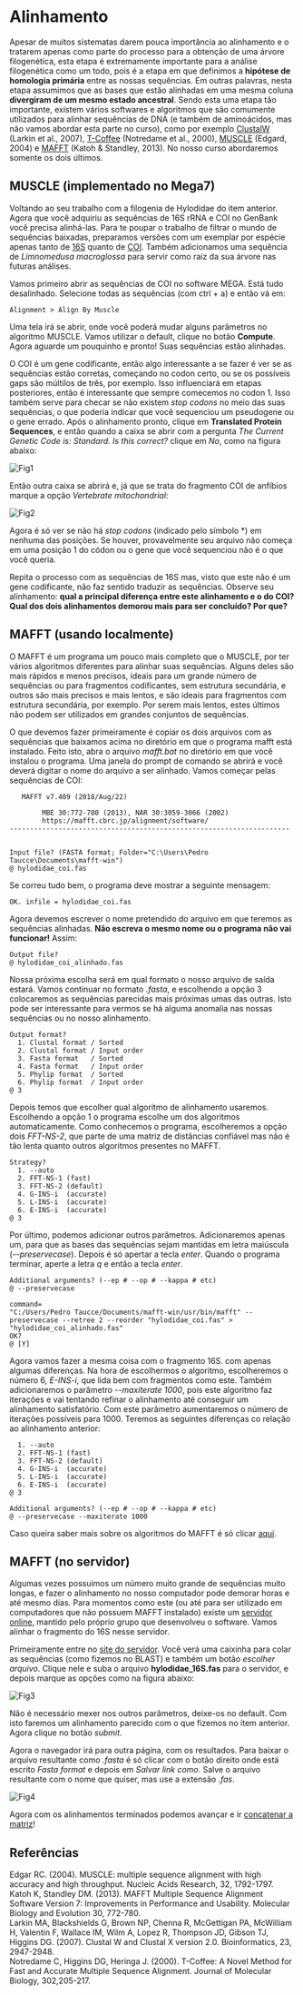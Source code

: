 # Alinhamento

Apesar de muitos sistematas darem pouca importância ao alinhamento e o tratarem apenas como parte do processo para a obtenção de uma árvore filogenética, esta etapa é extremamente importante para a análise filogenética como um todo, pois é a etapa em que definimos a **hipótese de homologia primária** entre as nossas sequências. Em outras palavras, nesta etapa assumimos que as bases que estão alinhadas em uma mesma coluna **divergiram de um mesmo estado ancestral**. Sendo esta uma etapa tão importante, existem vários softwares e algoritmos que são comumente utilizados para alinhar sequências de DNA (e também de aminoácidos, mas não vamos abordar esta parte no curso), como por exemplo [ClustalW](http://www.clustal.org/clustal2/) (Larkin et al., 2007), [T-Coffee](http://www.tcoffee.org/Projects/tcoffee/index.html#DOWNLOAD) (Notredame et al., 2000), [MUSCLE](https://www.drive5.com/muscle/) (Edgard, 2004) e [MAFFT](https://mafft.cbrc.jp/alignment/software/) (Katoh & Standley, 2013). No nosso curso abordaremos somente os dois últimos.

## MUSCLE (implementado no Mega7)

Voltando ao seu trabalho com a filogenia de Hylodidae do item anterior. Agora que você adquiriu as sequências de 16S rRNA e COI no GenBank você precisa alinhá-las. Para te poupar o trabalho de filtrar o mundo de sequências baixadas, preparamos versões com um exemplar por espécie apenas tanto de <a href="sequencias/hylodidae_16S.fas" download="hylodidae_16S.fas">16S</a> quanto de <a href="sequencias/hylodidae_coi.fas" download="hylodidae_coi.fas">COI</a>. Também adicionamos uma sequência de *Limnomedusa macroglossa* para servir como raiz da sua árvore nas futuras análises.

Vamos primeiro abrir as sequências de COI no software MEGA. Está tudo desalinhado. Selecione todas as sequências (com ctrl + a) e então vá em:
```
Alignment > Align By Muscle
```
Uma tela irá se abrir, onde você poderá mudar alguns parâmetros no algoritmo MUSCLE. Vamos utilizar o default, clique no botão **Compute**. Agora aguarde um pouquinho e pronto! Suas sequências estão alinhadas. 

O COI é um gene codificante, então algo interessante a se fazer é ver se as sequências estão corretas, começando no codon certo, ou se os possíveis gaps são múltilos de três, por exemplo. Isso influenciará em etapas posteriores, então é interessante que sempre comecemos no codon 1. Isso também serve para checar se não existem *stop codons* no meio das suas sequências, o que poderia indicar que você sequenciou um pseudogene ou o gene errado.  Após o alinhamento pronto, clique em **Translated Protein Sequences**, e então quando a caixa se abrir com a pergunta *The Current Genetic Code is: Standard. Is this correct?* clique em *No*, como na figura abaixo:

![Fig1](https://github.com/pedrotaucce/filogenia/blob/master/figures/fig_01_al.png?raw=true)

Então outra caixa se abrirá e, já que se trata do fragmento COI de anfíbios marque a opção *Vertebrate mitochondrial*:

![Fig2](https://github.com/pedrotaucce/filogenia/blob/master/figures/fig_02_al.png?raw=true)

Agora é só ver se não há *stop codons* (indicado pelo símbolo \*) em nenhuma das posições. Se houver, provavelmente seu arquivo não começa em uma posição 1 do códon ou o gene que você sequenciou não é o que você queria.

Repita o processo com as sequências de 16S mas, visto que este não é um gene codificante, não faz sentido traduzir as sequências. Observe seu alinhamento: **qual a principal diferença entre este alinhamento e o do COI? Qual dos dois alinhamentos demorou mais para ser concluído? Por que?**

## MAFFT (usando localmente)

O MAFFT é um programa um pouco mais completo que o MUSCLE, por ter vários algoritmos diferentes para alinhar suas sequências. Alguns deles são mais rápidos e menos precisos, ideais para um grande número de sequências ou para fragmentos codificantes, sem estrutura secundária, e outros são mais precisos e mais lentos, e são ideais para fragmentos com estrutura secundária, por exemplo. Por serem mais lentos, estes últimos não podem ser utilizados em grandes conjuntos de sequências.

O que devemos fazer primeiramente é copiar os dois arquivos com as sequências que baixamos acima no diretório em que o programa mafft está instalado. Feito isto, abra o arquivo *mafft.bat* no diretório em que você instalou o programa. Uma janela do prompt de comando se abrirá e você deverá digitar o nome do arquivo a ser alinhado. Vamos começar pelas sequências de COI:
```
   MAFFT v7.409 (2018/Aug/22)

        MBE 30:772-780 (2013), NAR 30:3059-3066 (2002)
        https://mafft.cbrc.jp/alignment/software/
---------------------------------------------------------------------


Input file? (FASTA format; Folder="C:\Users\Pedro Taucce\Documents\mafft-win")
@ hylodidae_coi.fas
```
Se correu tudo bem, o programa deve mostrar a seguinte mensagem:
```
OK. infile = hylodidae_coi.fas
```
Agora devemos escrever o nome pretendido do arquivo em que teremos as sequências alinhadas. **Não escreva o mesmo nome ou o programa não vai funcionar!** Assim:
```
Output file?
@ hylodidae_coi_alinhado.fas
```
Nossa próxima escolha será em qual formato o nosso arquivo de saída estará. Vamos continuar no formato *.fasta*, e escolhendo a opção 3 colocaremos as sequências parecidas mais próximas umas das outras. Isto pode ser interessante para vermos se há alguma anomalia nas nossas sequências ou no nosso alinhamento.
```
Output format?
  1. Clustal format / Sorted
  2. Clustal format / Input order
  3. Fasta format   / Sorted
  4. Fasta format   / Input order
  5. Phylip format  / Sorted
  6. Phylip format  / Input order
@ 3
```
Depois temos que escolher qual algoritmo de alinhamento usaremos. Escolhendo a opção 1 o programa escolhe um dos algoritmos automaticamente. Como conhecemos o programa, escolheremos a opção dois *FFT-NS-2*, que parte de uma matriz de distâncias confiável mas não é tão lenta quanto outros algoritmos presentes no MAFFT.
```
Strategy?
  1. --auto
  2. FFT-NS-1 (fast)
  3. FFT-NS-2 (default)
  4. G-INS-i  (accurate)
  5. L-INS-i  (accurate)
  6. E-INS-i  (accurate)
@ 3
```
Por último, podemos adicionar outros parâmetros. Adicionaremos apenas um, para que as bases das sequências sejam mantidas em letra maiúscula (*--preservecase*). Depois é só apertar a tecla *enter*. Quando o programa terminar, aperte a letra *q* e então a tecla *enter*.
```
Additional arguments? (--ep # --op # --kappa # etc)
@ --preservecase

command=
"C:/Users/Pedro Taucce/Documents/mafft-win/usr/bin/mafft" --preservecase --retree 2 --reorder "hylodidae_coi.fas" > "hylodidae_coi_alinhado.fas"
OK?
@ [Y]
```

Agora vamos fazer a mesma coisa com o fragmento 16S. com apenas algumas diferenças. Na hora de escolhermos o algoritmo, escolheremos o número 6, *E-INS-i*, que lida bem com fragmentos como este. Também adicionaremos o parâmetro *--maxiterate 1000*, pois este algoritmo faz iterações e vai tentando refinar o alinhamento até conseguir um alinhamento satisfatório. Com este parâmetro aumentaremos o número de iterações possíveis para 1000. Teremos as seguintes diferenças co relação ao alinhamento anterior:
```
  1. --auto
  2. FFT-NS-1 (fast)
  3. FFT-NS-2 (default)
  4. G-INS-i  (accurate)
  5. L-INS-i  (accurate)
  6. E-INS-i  (accurate)
@ 3
```
```
Additional arguments? (--ep # --op # --kappa # etc)
@ --preservecase --maxiterate 1000

```
Caso queira saber mais sobre os algoritmos do MAFFT é só clicar [aqui](https://mafft.cbrc.jp/alignment/software/algorithms/algorithms.html).

## MAFFT (no servidor)

Algumas vezes possuimos um número muito grande de sequências muito longas, e fazer o alinhamento no nosso computador pode demorar horas e até mesmo dias. Para momentos como este (ou até para ser utilizado em computadores que não possuem MAFFT instalado) existe um [servidor online](https://mafft.cbrc.jp/alignment/server/), mantido pelo próprio grupo que desenvolveu o software. Vamos alinhar o fragmento do 16S nesse servidor. 

Primeiramente entre no [site do servidor](https://mafft.cbrc.jp/alignment/server/). Você verá uma caixinha para colar as sequências (como fizemos no BLAST) e também um botão *escolher arquivo*. Clique nele e suba o arquivo **hylodidae_16S.fas** para o servidor, e depois marque as opções como na figura abaixo:

![Fig3](https://github.com/pedrotaucce/filogenia/blob/master/figures/fig_03_al.png?raw=true)

Não é necessário mexer nos outros parâmetros, deixe-os no default. Com isto faremos um alinhamento parecido com o que fizemos no item anterior. Agora clique no botão *submit*.

Agora o navegador irá para outra página, com os resultados. Para baixar o arquivo resultante como *.fasta* é só clicar com o botão direito onde está escrito *Fasta format* e depois em *Salvar link como*. Salve o arquivo resultante com o nome que quiser, mas use a extensão *.fas*.

![Fig4](https://github.com/pedrotaucce/filogenia/blob/master/figures/fig_04_al.png?raw=true)

Agora com os alinhamentos terminados podemos avançar e ir [concatenar a matriz](https://pedrotaucce.github.io/filogenia/sequencematrix)!
## Referências

Edgar RC. (2004). MUSCLE: multiple sequence alignment with high accuracy and high throughput. Nucleic Acids Research, 32, 1792-1797.<br>
Katoh K, Standley DM. (2013). MAFFT Multiple Sequence Alignment Software Version 7: Improvements in Performance and Usability. Molecular Biology and Evolution 30, 772-780.<br> 
Larkin MA, Blackshields G, Brown NP, Chenna R, McGettigan PA, McWilliam H, Valentin F, Wallace IM, Wilm A, Lopez R, Thompson JD, Gibson TJ, Higgins DG. (2007). Clustal W and Clustal X version 2.0. Bioinformatics, 23, 2947-2948.<br>
Notredame C, Higgins DG, Heringa J. (2000). T-Coffee: A Novel Method for Fast and Accurate Multiple Sequence Alignment. Journal of Molecular Biology, 302,205-217.<br>
